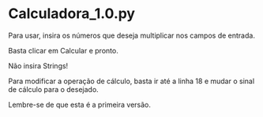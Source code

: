 # Calculadora_1.0.py

Para usar, insira os números que deseja multiplicar nos campos de entrada.

Basta clicar em Calcular e pronto.

Não insira Strings!

Para modificar a operação de cálculo, basta ir até a linha 18 e mudar o sinal de cálculo para o desejado.

Lembre-se de que esta é a primeira versão.
